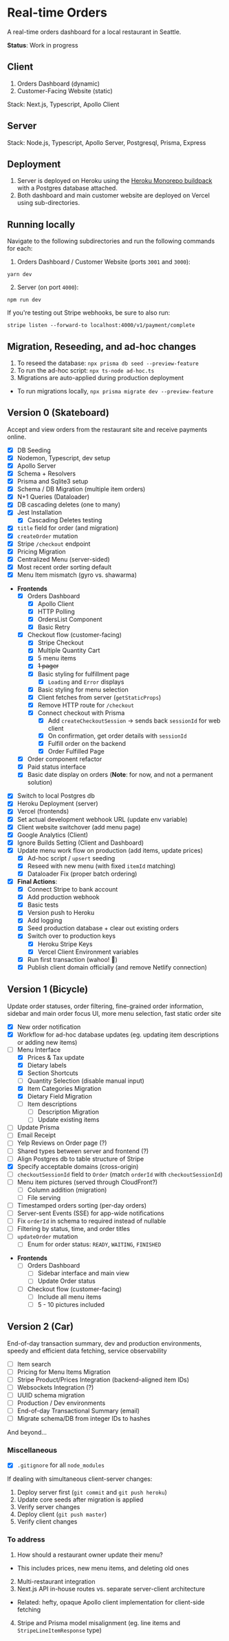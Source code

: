 # Real-time Orders

A real-time orders dashboard for a local restaurant in Seattle.

**Status**: Work in progress

## Client
1. Orders Dashboard (dynamic)
2. Customer-Facing Website (static)

Stack: Next.js, Typescript, Apollo Client

## Server
Stack: Node.js, Typescript, Apollo Server, Postgresql, Prisma, Express

## Deployment
1. Server is deployed on Heroku using the [Heroku Monorepo buildpack](https://github.com/lstoll/heroku-buildpack-monorepo) with a Postgres database attached.
2. Both dashboard and main customer website are deployed on Vercel using sub-directories.

## Running locally
Navigate to the following subdirectories and run the following commands for each:

1. Orders Dashboard / Customer Website (ports `3001` and `3000`):
```
yarn dev
```
2. Server (on port `4000`): 

```
npm run dev
```

If you're testing out Stripe webhooks, be sure to also run:
```
stripe listen --forward-to localhost:4000/v1/payment/complete
```

## Migration, Reseeding, and ad-hoc changes

1. To reseed the database: `npx prisma db seed --preview-feature`
2. To run the ad-hoc script: `npx ts-node ad-hoc.ts`
3. Migrations are auto-applied during production deployment
  - To run migrations locally, `npx prisma migrate dev --preview-feature`
## Version 0 (Skateboard)
Accept and view orders from the restaurant site and receive payments online.

- [x] DB Seeding
- [x] Nodemon, Typescript, dev setup
- [x] Apollo Server
- [x] Schema + Resolvers
- [x] Prisma and Sqlite3 setup
- [x] Schema / DB Migration (multiple item orders)
- [x] N+1 Queries (Dataloader)
- [x] DB cascading deletes (one to many)
- [x] Jest Installation
  - [x] Cascading Deletes testing
- [x] `title` field for order (and migration)
- [x] `createOrder` mutation
- [x] Stripe `/checkout` endpoint
- [x] Pricing Migration
- [x] Centralized Menu (server-sided)
- [x] Most recent order sorting default
- [x] Menu Item mismatch (gyro vs. shawarma)
- **Frontends**
  - [x] Orders Dashboard
    - [x] Apollo Client
    - [x] HTTP Polling
    - [x] OrdersList Component
    - [x] Basic Retry
  - [x] Checkout flow (customer-facing)
    - [x] Stripe Checkout
    - [x] Multiple Quantity Cart
    - [x] 5 menu items
    - [x] ~~1 pager~~
    - [x] Basic styling for fulfillment page
      - [x] `Loading` and `Error` displays
    - [x] Basic styling for menu selection
    - [x] Client fetches from server (`getStaticProps`)
    - [x] Remove HTTP route for `/checkout`
    - [x] Connect checkout with Prisma
      - [x] Add `createCheckoutSession` -> sends back `sessionId` for web client
      - [x] On confirmation, get order details with `sessionId`
      - [x] Fulfill order on the backend
      - [x] Order Fulfilled Page
  - [x] Order component refactor
  - [x] Paid status interface
  - [x] Basic date display on orders (**Note**: for now, and not a permanent solution)
- [x] Switch to local Postgres db
- [x] Heroku Deployment (server)
- [x] Vercel (frontends)
- [x] Set actual development webhook URL (update env variable)
- [x] Client website switchover (add menu page) 
- [x] Google Analytics (Client)
- [x] Ignore Builds Setting (Client and Dashboard)
- [x] Update menu work flow on production (add items, update prices)
  - [x] Ad-hoc script / `upsert` seeding
  - [x] Reseed with new menu (with fixed `itemId` matching)
  - [x] Dataloader Fix (proper batch ordering)
- [x] **Final Actions**: 
  - [x] Connect Stripe to bank account
  - [x] Add production webhook
  - [x] Basic tests
  - [x] Version push to Heroku 
  - [x] Add logging
  - [x] Seed production database + clear out existing orders
  - [x] Switch over to production keys
    - [x] Heroku Stripe Keys 
    - [x] Vercel Client Environment variables
  - [x] Run first transaction (wahoo! 🎉)
  - [x] Publish client domain officially (and remove Netlify connection)
## Version 1 (Bicycle)
Update order statuses, order filtering, fine-grained order information, sidebar and main order focus UI, more menu selection, fast static order site

- [x] New order notification
- [x] Workflow for ad-hoc database updates (eg. updating item descriptions or adding new items)
- [ ] Menu Interface
  - [x] Prices & Tax update
  - [x] Dietary labels
  - [x] Section Shortcuts
  - [ ] Quantity Selection (disable manual input)
  - [x] Item Categories Migration
  - [x] Dietary Field Migration
  - [ ] Item descriptions
    - [ ] Description Migration
    - [ ] Update existing items
- [ ] Update Prisma
- [ ] Email Receipt
- [ ] Yelp Reviews on Order page (?)
- [ ] Shared types between server and frontend (?)
- [ ] Align Postgres db to table structure of Stripe
- [x] Specify acceptable domains (cross-origin)
- [ ] `checkoutSessionId` field to `Order` (match `orderId` with `checkoutSessionId`)
- [ ] Menu item pictures (served through CloudFront?)
  - [ ] Column addition (migration)
  - [ ] File serving
- [ ] Timestamped orders sorting (per-day orders)
- [ ] Server-sent Events (SSE) for app-wide notifications
- [ ] Fix `orderId` in schema to required instead of nullable
- [ ] Filtering by status, time, and order titles
- [ ] `updateOrder` mutation
  - [ ] Enum for order status: `READY`, `WAITING`, `FINISHED`
- **Frontends**
  - [ ] Orders Dashboard
     - [ ] Sidebar interface and main view
     - [ ] Update Order status
  - [ ] Checkout flow (customer-facing)
    - [ ] Include all menu items
    - [ ] 5 - 10 pictures included

## Version 2 (Car)
End-of-day transaction summary, dev and production environments, speedy and efficient data fetching, service observability

- [ ] Item search
- [ ] Pricing for Menu Items Migration
- [ ] Stripe Product/Prices Integration (backend-aligned item IDs)
- [ ] Websockets Integration (?)
- [ ] UUID schema migration
- [ ] Production / Dev environments
- [ ] End-of-day Transactional Summary (email)
- [ ] Migrate schema/DB from integer IDs to hashes

And beyond...

### Miscellaneous
- [x] `.gitignore` for all `node_modules`

If dealing with simultaneous client-server changes:
1. Deploy server first (`git commit` and `git push heroku`)
2. Update core seeds after migration is applied
2. Verify server changes
3. Deploy client (`git push master`)
4. Verify client changes

### To address
1. How should a restaurant owner update their menu?
- This includes prices, new menu items, and deleting old ones
2. Multi-restaurant integration
3. Next.js API in-house routes vs. separate server-client architecture
- Related: hefty, opaque Apollo client implementation for client-side fetching
4. Stripe and Prisma model misalignment (eg. line items and `StripeLineItemResponse` type)
